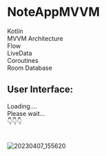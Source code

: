 # NoteAppMVVM
Kotlin \
MVVM Architecture \
Flow \
LiveData \
Coroutines \
Room Database 

## User Interface: 
Loading.... \
Please wait... \
👇👇👇 \
\
\
![20230407_155620](https://user-images.githubusercontent.com/85625209/230602204-b61c3c77-c8ba-408b-829f-2a1ab582fd10.gif)
